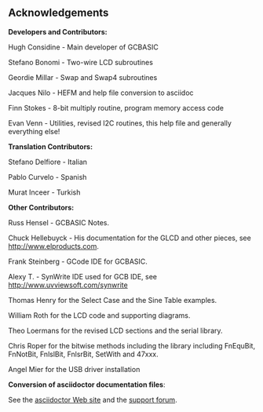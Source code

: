 <div class="section">

<div class="titlepage">

<div>

<div>

<span id="_acknowledgements"></span>Acknowledgements
----------------------------------------------------

</div>

</div>

</div>

<span class="strong">**Developers and Contributors:**</span>

Hugh Considine - Main developer of GCBASIC

Stefano Bonomi - Two-wire LCD subroutines

Geordie Millar - Swap and Swap4 subroutines

Jacques Nilo - HEFM and help file conversion to asciidoc

Finn Stokes - 8-bit multiply routine, program memory access code

Evan Venn - Utilities, revised I2C routines, this help file and
generally everything else!

<span class="strong">**Translation Contributors:**</span>

Stefano Delfiore - Italian

Pablo Curvelo - Spanish

Murat Inceer - Turkish

<span class="strong">**Other Contributors:**</span>

Russ Hensel - GCBASIC Notes.

Chuck Hellebuyck - His documentation for the GLCD and other pieces, see
<http://www.elproducts.com>.

Frank Steinberg - GCode IDE for GCBASIC.

Alexy T. - SynWrite IDE used for GCB IDE, see
<http://www.uvviewsoft.com/synwrite>

Thomas Henry for the Select Case and the Sine Table examples.

William Roth for the LCD code and supporting diagrams.

Theo Loermans for the revised LCD sections and the serial library.

Chris Roper for the bitwise methods including the library including
FnEquBit, FnNotBit, FnlslBit, FnlsrBit, SetWith and 47xxx.

Angel Mier for the USB driver installation

<span class="strong">**Conversion of asciidoctor documentation
files**</span>:

See the
<a href="http://asciidoctor.org/" class="link">asciidoctor Web site</a>
and the
<a href="http://discuss.asciidoctor.org/" class="link">support forum</a>.

</div>
